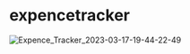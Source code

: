 # expencetracker

![Expence_Tracker_2023-03-17-19-44-22-49](https://user-images.githubusercontent.com/99971333/225930584-2557e6dc-a65d-4636-b034-a2e04bdb91d5.png)
